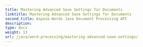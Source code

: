```yaml
---
title: Mastering Advanced Save Settings for Documents
linktitle: Mastering Advanced Save Settings for Documents
second_title: Aspose.Words Java Document Processing API
description: 
type: docs
weight: 13
url: /java/word-processing/mastering-advanced-save-settings/
---
```

